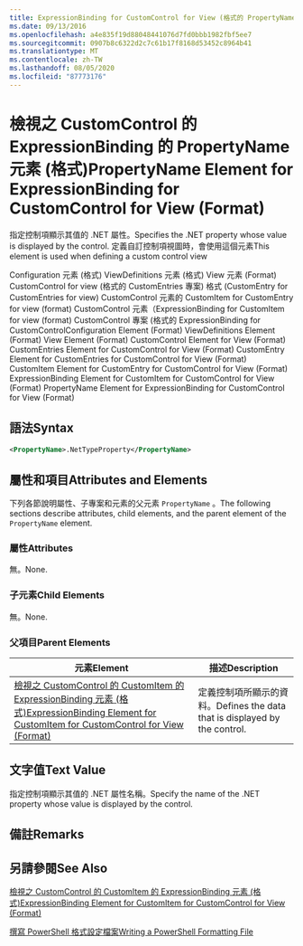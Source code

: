 ```yaml
---
title: ExpressionBinding for CustomControl for View (格式的 PropertyName 元素) |Microsoft Docs
ms.date: 09/13/2016
ms.openlocfilehash: a4e835f19d88048441076d7fd0bbb1982fbf5ee7
ms.sourcegitcommit: 0907b8c6322d2c7c61b17f8168d53452c8964b41
ms.translationtype: MT
ms.contentlocale: zh-TW
ms.lasthandoff: 08/05/2020
ms.locfileid: "87773176"
---
```

# <a name="propertyname-element-for-expressionbinding-for-customcontrol-for-view-format"></a><span data-ttu-id="cbc17-102">檢視之 CustomControl 的 ExpressionBinding 的 PropertyName 元素 (格式)</span><span class="sxs-lookup"><span data-stu-id="cbc17-102">PropertyName Element for ExpressionBinding for CustomControl for View (Format)</span></span>

<span data-ttu-id="cbc17-103">指定控制項顯示其值的 .NET 屬性。</span><span class="sxs-lookup"><span data-stu-id="cbc17-103">Specifies the .NET property whose value is displayed by the control.</span></span> <span data-ttu-id="cbc17-104">定義自訂控制項視圖時，會使用這個元素</span><span class="sxs-lookup"><span data-stu-id="cbc17-104">This element is used when defining a custom control view</span></span>

<span data-ttu-id="cbc17-105">Configuration 元素 (格式) ViewDefinitions 元素 (格式) View 元素 (Format) CustomControl for view (格式的 CustomEntries 專案) 格式 (CustomEntry for CustomEntries for view) CustomControl 元素的 CustomItem for CustomEntry for view (format) CustomControl 元素（ExpressionBinding for CustomItem for view (format) CustomControl 專案 (格式的 ExpressionBinding for CustomControl</span><span class="sxs-lookup"><span data-stu-id="cbc17-105">Configuration Element (Format) ViewDefinitions Element (Format) View Element (Format) CustomControl Element for View (Format) CustomEntries Element for CustomControl for View (Format) CustomEntry Element for CustomEntries for CustomControl for View (Format) CustomItem Element for CustomEntry for CustomControl for View (Format) ExpressionBinding Element for CustomItem for CustomControl for View (Format) PropertyName Element for ExpressionBinding for CustomControl for View (Format)</span></span>

## <a name="syntax"></a><span data-ttu-id="cbc17-106">語法</span><span class="sxs-lookup"><span data-stu-id="cbc17-106">Syntax</span></span>

```xml
<PropertyName>.NetTypeProperty</PropertyName>
```

## <a name="attributes-and-elements"></a><span data-ttu-id="cbc17-107">屬性和項目</span><span class="sxs-lookup"><span data-stu-id="cbc17-107">Attributes and Elements</span></span>

<span data-ttu-id="cbc17-108">下列各節說明屬性、子專案和元素的父元素 `PropertyName` 。</span><span class="sxs-lookup"><span data-stu-id="cbc17-108">The following sections describe attributes, child elements, and the parent element of the `PropertyName` element.</span></span>

### <a name="attributes"></a><span data-ttu-id="cbc17-109">屬性</span><span class="sxs-lookup"><span data-stu-id="cbc17-109">Attributes</span></span>

<span data-ttu-id="cbc17-110">無。</span><span class="sxs-lookup"><span data-stu-id="cbc17-110">None.</span></span>

### <a name="child-elements"></a><span data-ttu-id="cbc17-111">子元素</span><span class="sxs-lookup"><span data-stu-id="cbc17-111">Child Elements</span></span>

<span data-ttu-id="cbc17-112">無。</span><span class="sxs-lookup"><span data-stu-id="cbc17-112">None.</span></span>

### <a name="parent-elements"></a><span data-ttu-id="cbc17-113">父項目</span><span class="sxs-lookup"><span data-stu-id="cbc17-113">Parent Elements</span></span>

|<span data-ttu-id="cbc17-114">元素</span><span class="sxs-lookup"><span data-stu-id="cbc17-114">Element</span></span>|<span data-ttu-id="cbc17-115">描述</span><span class="sxs-lookup"><span data-stu-id="cbc17-115">Description</span></span>|
|-------------|-----------------|
|[<span data-ttu-id="cbc17-116">檢視之 CustomControl 的 CustomItem 的 ExpressionBinding 元素 (格式)</span><span class="sxs-lookup"><span data-stu-id="cbc17-116">ExpressionBinding Element for CustomItem for CustomControl for View (Format)</span></span>](./expressionbinding-element-for-customitem-for-customcontrol-for-view-format.md)|<span data-ttu-id="cbc17-117">定義控制項所顯示的資料。</span><span class="sxs-lookup"><span data-stu-id="cbc17-117">Defines the data that is displayed by the control.</span></span>|

## <a name="text-value"></a><span data-ttu-id="cbc17-118">文字值</span><span class="sxs-lookup"><span data-stu-id="cbc17-118">Text Value</span></span>

<span data-ttu-id="cbc17-119">指定控制項顯示其值的 .NET 屬性名稱。</span><span class="sxs-lookup"><span data-stu-id="cbc17-119">Specify the name of the .NET property whose value is displayed by the control.</span></span>

## <a name="remarks"></a><span data-ttu-id="cbc17-120">備註</span><span class="sxs-lookup"><span data-stu-id="cbc17-120">Remarks</span></span>

## <a name="see-also"></a><span data-ttu-id="cbc17-121">另請參閱</span><span class="sxs-lookup"><span data-stu-id="cbc17-121">See Also</span></span>

[<span data-ttu-id="cbc17-122">檢視之 CustomControl 的 CustomItem 的 ExpressionBinding 元素 (格式)</span><span class="sxs-lookup"><span data-stu-id="cbc17-122">ExpressionBinding Element for CustomItem for CustomControl for View (Format)</span></span>](./expressionbinding-element-for-customitem-for-customcontrol-for-view-format.md)

[<span data-ttu-id="cbc17-123">撰寫 PowerShell 格式設定檔案</span><span class="sxs-lookup"><span data-stu-id="cbc17-123">Writing a PowerShell Formatting File</span></span>](./writing-a-powershell-formatting-file.md)

